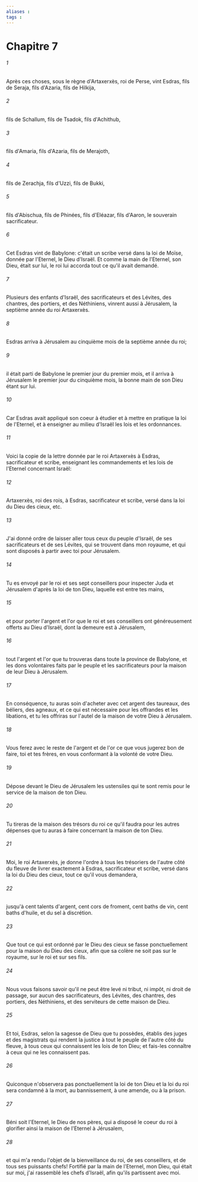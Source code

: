 ```yaml
---
aliases : 
tags : 
---
```


# Chapitre 7

###### 1
Après ces choses, sous le règne d'Artaxerxès, roi de Perse, vint Esdras, fils de Seraja, fils d'Azaria, fils de Hilkija,
###### 2
fils de Schallum, fils de Tsadok, fils d'Achithub,
###### 3
fils d'Amaria, fils d'Azaria, fils de Merajoth,
###### 4
fils de Zerachja, fils d'Uzzi, fils de Bukki,
###### 5
fils d'Abischua, fils de Phinées, fils d'Eléazar, fils d'Aaron, le souverain sacrificateur.
###### 6
Cet Esdras vint de Babylone: c'était un scribe versé dans la loi de Moïse, donnée par l'Eternel, le Dieu d'Israël. Et comme la main de l'Eternel, son Dieu, était sur lui, le roi lui accorda tout ce qu'il avait demandé.
###### 7
Plusieurs des enfants d'Israël, des sacrificateurs et des Lévites, des chantres, des portiers, et des Néthiniens, vinrent aussi à Jérusalem, la septième année du roi Artaxerxès.
###### 8
Esdras arriva à Jérusalem au cinquième mois de la septième année du roi;
###### 9
il était parti de Babylone le premier jour du premier mois, et il arriva à Jérusalem le premier jour du cinquième mois, la bonne main de son Dieu étant sur lui.
###### 10
Car Esdras avait appliqué son coeur à étudier et à mettre en pratique la loi de l'Eternel, et à enseigner au milieu d'Israël les lois et les ordonnances.
###### 11
Voici la copie de la lettre donnée par le roi Artaxerxès à Esdras, sacrificateur et scribe, enseignant les commandements et les lois de l'Eternel concernant Israël:
###### 12
Artaxerxès, roi des rois, à Esdras, sacrificateur et scribe, versé dans la loi du Dieu des cieux, etc.
###### 13
J'ai donné ordre de laisser aller tous ceux du peuple d'Israël, de ses sacrificateurs et de ses Lévites, qui se trouvent dans mon royaume, et qui sont disposés à partir avec toi pour Jérusalem.
###### 14
Tu es envoyé par le roi et ses sept conseillers pour inspecter Juda et Jérusalem d'après la loi de ton Dieu, laquelle est entre tes mains,
###### 15
et pour porter l'argent et l'or que le roi et ses conseillers ont généreusement offerts au Dieu d'Israël, dont la demeure est à Jérusalem,
###### 16
tout l'argent et l'or que tu trouveras dans toute la province de Babylone, et les dons volontaires faits par le peuple et les sacrificateurs pour la maison de leur Dieu à Jérusalem.
###### 17
En conséquence, tu auras soin d'acheter avec cet argent des taureaux, des béliers, des agneaux, et ce qui est nécessaire pour les offrandes et les libations, et tu les offriras sur l'autel de la maison de votre Dieu à Jérusalem.
###### 18
Vous ferez avec le reste de l'argent et de l'or ce que vous jugerez bon de faire, toi et tes frères, en vous conformant à la volonté de votre Dieu.
###### 19
Dépose devant le Dieu de Jérusalem les ustensiles qui te sont remis pour le service de la maison de ton Dieu.
###### 20
Tu tireras de la maison des trésors du roi ce qu'il faudra pour les autres dépenses que tu auras à faire concernant la maison de ton Dieu.
###### 21
Moi, le roi Artaxerxès, je donne l'ordre à tous les trésoriers de l'autre côté du fleuve de livrer exactement à Esdras, sacrificateur et scribe, versé dans la loi du Dieu des cieux, tout ce qu'il vous demandera,
###### 22
jusqu'à cent talents d'argent, cent cors de froment, cent baths de vin, cent baths d'huile, et du sel à discrétion.
###### 23
Que tout ce qui est ordonné par le Dieu des cieux se fasse ponctuellement pour la maison du Dieu des cieux, afin que sa colère ne soit pas sur le royaume, sur le roi et sur ses fils.
###### 24
Nous vous faisons savoir qu'il ne peut être levé ni tribut, ni impôt, ni droit de passage, sur aucun des sacrificateurs, des Lévites, des chantres, des portiers, des Néthiniens, et des serviteurs de cette maison de Dieu.
###### 25
Et toi, Esdras, selon la sagesse de Dieu que tu possèdes, établis des juges et des magistrats qui rendent la justice à tout le peuple de l'autre côté du fleuve, à tous ceux qui connaissent les lois de ton Dieu; et fais-les connaître à ceux qui ne les connaissent pas.
###### 26
Quiconque n'observera pas ponctuellement la loi de ton Dieu et la loi du roi sera condamné à la mort, au bannissement, à une amende, ou à la prison.
###### 27
Béni soit l'Eternel, le Dieu de nos pères, qui a disposé le coeur du roi à glorifier ainsi la maison de l'Eternel à Jérusalem,
###### 28
et qui m'a rendu l'objet de la bienveillance du roi, de ses conseillers, et de tous ses puissants chefs! Fortifié par la main de l'Eternel, mon Dieu, qui était sur moi, j'ai rassemblé les chefs d'Israël, afin qu'ils partissent avec moi.
